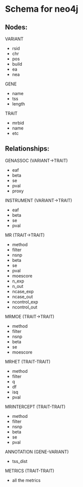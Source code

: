 # Schema for neo4j

## Nodes:

VARIANT
- rsid
- chr
- pos
- build
- ea
- nea

GENE
- name
- tss
- length

TRAIT
- mrbid
- name
- etc


## Relationships:

GENASSOC (VARIANT->TRAIT)
- eaf
- beta
- se
- pval
- proxy

INSTRUMENT (VARIANT->TRAIT)
- eaf
- beta
- se
- pval

MR (TRAIT->TRAIT)
- method
- filter
- nsnp
- beta
- se
- pval
- moescore
- n_exp
- n_out
- ncase_exp
- ncase_out
- ncontrol_exp
- ncontrol_out

MRMOE (TRAIT->TRAIT)
- method
- filter
- nsnp
- beta
- se
- moescore

MRHET (TRAIT-TRAIT)
- method
- filter
- q
- df
- isq
- pval

MRINTERCEPT (TRAIT-TRAIT)
- method
- filter
- nsnp
- beta
- se
- pval

ANNOTATION (GENE-VARIANT)
- tss_dist

METRICS (TRAIT-TRAIT)
- all the metrics

